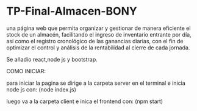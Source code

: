 # TP-Final-Almacen-BONY
una página web que permita organizar y gestionar de manera eficiente el stock de un almacén, facilitando el ingreso de inventario entrante por día, así como el registro cronológico de las ganancias diarias, con el fin de optimizar el control y análisis de la rentabilidad al cierre de cada jornada.

Se añadio react,node js y bootstrap.


COMO INICIAR:

para iniciar la pagina se dirige a la carpeta server en el terminal e inicia node js con: (node index.js)

luego va a la carpeta client e inica el frontend con: (npm start)
